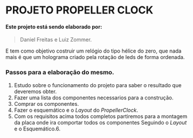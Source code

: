 # PROJETO PROPELLER CLOCK
#### Este projeto está sendo elaborado por: 
> Daniel Freitas e Luiz Zommer.

E tem como objetivo costruir um relógio do tipo hélice do zero, que nada mais é que um holograma criado pela rotação de leds de forma ordenada.
### Passos para a elaboração do mesmo.
1. Estudo sobre o funcionamento do projeto para saber o resultado que deveremos obter.
2. Fazer uma lista dos componentes necessarios para a construção.
3. Comprar os componentes.
4. Fazer o esquemático e o *Layout* do *PropellerClock*.
5. Com os requisitos acima todos completos partiremos para a montagem da placa onde ira comportar todos os componentes Seguindo o *Layout* e o Esquemático.6. 

